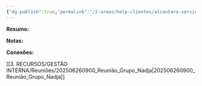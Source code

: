 ```yaml
---
{"dg-publish":true,"permalink":"/2-areas/help-clientes/alcantara-servicos-64/","dgPassFrontmatter":true,"created":"2025-06-23T16:11:20.299-03:00","updated":"2025-06-26T09:14:47.402-03:00"}
---
```


**Resumo:**



**Notas:**




**Conexões:**


[[3. RECURSOS/GESTÃO INTERNA/Reuniões/202506260900_Reunião_Grupo_Nadja\|202506260900_Reunião_Grupo_Nadja]]